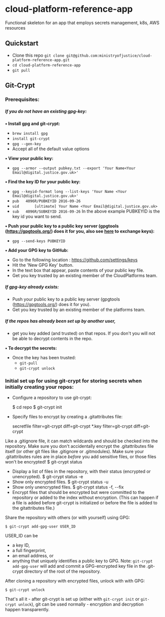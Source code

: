 # cloud-platform-reference-app
Functional skeleton for an app that employs secrets management, k8s, AWS resources

## Quickstart
* Clone this repo ```git clone git@github.com:ministryofjustice/cloud-platform-reference-app.git```
* ```cd cloud-platform-reference-app```
* ```git pull```

## Git-Crypt

### Prerequisites:

##### If you do not have an existing gpg-key:

**• Install gpg and git-crypt:**
* ```brew install gpg```
* ```install git-crypt```
* ```gpg --gen-key```
* Accept all of the default value options

**• View your public key:**
* ```gpg --armor --output pubkey.txt --export 'Your Name<Your Email@digital.justice.gov.uk>'```

**• Find the key ID for your public key:**
* ```gpg --keyid-format long --list-keys 'Your Name <Your Email@digital.justice.gov.uk>'```
* ```pub   4096R/PUBKEYID 2016-09-26```
* ```uid       [ultimate] Your Name <Your Email@digital.justice.gov.uk>```
* ```sub   4096R/SUBKEYID 2016-09-26```
In the above example PUBKEYID is the key id you want to send.

**• Push your public key to a public key server (gpgtools (https://gpgtools.org/) does it for you, also see [here](https://www.gnupg.org/gph/en/manual/x56.html) to exchange keys):**
* ```gpg --send-keys PUBKEYID```

**• Add your GPG key to GitHub:**
* Go to the following location : https://github.com/settings/keys
* Hit the 'New GPG Key' button.
* In the text box that appear, paste contents of your public key file.
* Get you key trusted by an existing member of the CloudPlatforms team.

##### If gpg-key already exists:
* Push your public key to a public key server (gpgtools (https://gpgtools.org/) does it for you).
* Get you key trusted by an existing member of the platforms team.

##### If the repos has already been set up by another user, 
* get you key added (and trusted) on that repos. If you don't you will not be able to decrypt contents in the repo.


**• To decrypt the secrets:**
* Once the key has been trusted:
  *  ```git-pull```
  *  ```git-crypt unlock```


### Initial set up for using git-crypt for storing secrets when initially creating your repos:  

* Configure a repository to use git-crypt:

	$ cd repo
	$ git-crypt init

* Specify files to encrypt by creating a .gitattributes file:

	secretfile filter=git-crypt diff=git-crypt
	*.key filter=git-crypt diff=git-crypt

Like a .gitignore file, it can match wildcards and should be checked into
the repository.
Make sure you don't accidentally encrypt the .gitattributes file itself
(or other git files like .gitignore or .gitmodules).  Make sure your
.gitattributes rules are in place *before* you add sensitive files, or
those files won't be encrypted!
        $ git-crypt status
* Display a list of files in the repository, with their status (encrypted or unencrypted).
        $ git-crypt status -e 
* Show only encrypted files.
        $ git-crypt status -u
* Show only unencrypted files.
        $ git-crypt status -f, --fix
* Encrypt files that should be encrypted but were committed to the repository or added to the index without encryption. (This can happen if a file is added before git-crypt is initialized or before the file is added to the gitattributes file.)

Share the repository with others (or with yourself) using GPG:

	$ git-crypt add-gpg-user USER_ID

USER_ID can be 
* a key ID, 
* a full fingerprint, 
* an email address, or 
* anything that uniquely identifies a public key to GPG.  Note: `git-crypt add-gpg-user` will
add and commit a GPG-encrypted key file in the .git-crypt directory of
the root of the repository.


After cloning a repository with encrypted files, unlock with with GPG:

	$ git-crypt unlock


That's all it - after git-crypt is set up (either with
`git-crypt init` or `git-crypt unlock`), git can be used normally -
encryption and decryption happen transparently.
